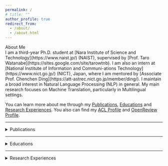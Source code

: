 ```yaml
---
permalink: /
# title: ""
author_profile: true
redirect_from: 
  - /about/
  - /about.html
---
```


<summary id="about_me"><span class="summary-heading">About Me</span></summary>
I am a third-year Ph.D. student at [Nara Institute of Science and Technology](https://www.naist.jp/) (NAIST), supervised by [Prof. Taro Watanabe](https://sites.google.com/site/tarowtnb).
I am also an intern at [National Institute of Information and Communi-ations Technology](https://www.nict.go.jp/) (NICT), Japan, where I am mentored by [Associate Prof. Chenchen Ding](https://att-astrec.nict.go.jp/member/ding/).
I maintain a broad interest in Natural Language Processing (NLP) in general.
My main research focuses on Machine Translation, particularly in Multilingual settings.

You can learn more about me through my [Publications](#publications), [Educations](#educations) and [Research Experiences](#research_experiences).
You also can find my [ACL Profile](https://aclanthology.org/people/z/zhi-qu/) and [OpenReview Profile](https://openreview.net/profile?id=%7EZhi_Qu2).

---

<details>
  <summary id="publications"><span class="summary-heading">Publications</span></summary>
  <ul>
    <li><u>Zhi Qu</u>, Yiran Wang, Jiannan Mao, Chenchen Ding, Hideki Tanaka, Masao Utiyama, Taro Watanabe. Registering Source Tokens to Target Language Spaces in Multilingual Neural Machine Translation. ACL 2025. [<a href="https://arxiv.org/abs/2501.02979">Paper</a>], [<a href="https://huggingface.co/naist-nlp/mitre_466m">Hugging Face</a>]</li>
    <li><u>Zhi Qu</u>, Chenchen Ding, Taro Watanabe. Languages Transferred Within the Encoder: On Representation Transfer in Zero-Shot Multilingual Translation. MT Summit 2025. [<a href="https://arxiv.org/abs/2406.08092">Paper</a>]</li>
    <li>Zhe Cao, <u>Zhi Qu</u>, Hidetaka Kamigaito, Taro Watanabe. Exploring intrinsic language-specific subspaces in fine-tuning multilingual neural machine translation. EMNLP 2024. [<a href="https://aclanthology.org/2024.emnlp-main.1177">Paper</a>]</li>
    <li>Huayang Li, Deng Cai, <u>Zhi Qu</u>, Qu Cui, Hidetaka Kamigaito, Lemao Liu, Taro Watanabe. Cross-lingual Contextualized Phrase Retrieval. Findings of EMNLP 2024. [<a href="https://aclanthology.org/2024.findings-emnlp.383">Paper</a>]</li>
    <li>Frederikus Hudi, <u>Zhi Qu</u>, Hidetaka Kamigaito, Taro Watanabe. Disentangling Pretrained Representation to Leverage Low-Resource Languages in Multilingual Machine Translation. LERC-COLING 2024. [<a href="https://aclanthology.org/2024.lrec-main.446/">Paper</a>]</li>
    <li><u>Zhi Qu</u>, Taro Watanabe. Adapting to Non-Centered Languages for Zero-shot Multilingual Translation. COLING 2022. [<a href="https://aclanthology.org/2022.coling-1.467/">Paper</a>]</li>
  </ul>
</details>

---

<details>
  <summary id="educations"><span class="summary-heading">Educations</span></summary>
  <h3>Nara Institute of Science and Technology, Japan</h3>
  Supervised by <a href="https://sites.google.com/site/tarowtnb">Prof. Taro Watanabe</a> at <a href="https://nlp.naist.jp/en">NLP Lab</a>
  <ul>
    <li>Ph.D. Candidate of Engineering, 2023.4 ~ present</li>
    <li>Master of Engineering, 2021.4 ~ 2023.3</li>
  </ul>

  <h3>Chongqing Normal University, China</h3>
  <ul>
    <li>Bachelor of Science, 2015.9 ~ 2019.6</li>
  </ul>
</details>

---

<details>
  <summary id="research_experiences"><span class="summary-heading">Research Experiences</span></summary>
  <ul>
    <li>Internship, <a href="https://att-astrec.nict.go.jp/">Advanced Translation Technology Laboratory</a>, 
  <a href="https://astrec.nict.go.jp/">ASTERC</a>, NICT, 2023.10 ~ present</li>
    <li>Research Assistant, NLP Lab, NAIST, 2023.4 ~ present</li>
  </ul>
</details>